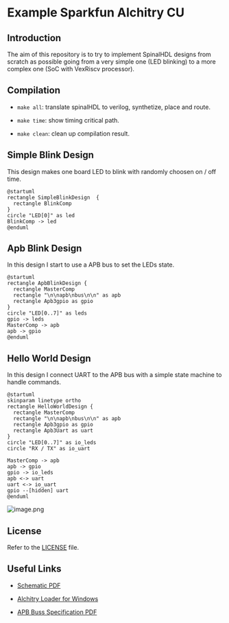 # Example Sparkfun Alchitry CU

## Introduction

The aim of this repository is to try to implement SpinalHDL designs from scratch as possible going from a very simple one (LED blinking) to a more complex one (SoC with VexRiscv processor).

## Compilation

- `make all`: translate spinalHDL to verilog, synthetize, place and route.

- `make time`: show timing critical path. 

- `make clean`: clean up compilation result.

## Simple Blink Design 

This design makes one board LED to blink with randomly choosen on / off time.

```plantuml
@startuml
rectangle SimpleBlinkDesign  {
  rectangle BlinkComp
}
circle "LED[0]" as led
BlinkComp -> led
@enduml
```

## Apb Blink Design 

In this design I start to use a APB bus to set the LEDs state.

```plantuml
@startuml
rectangle ApbBlinkDesign {
  rectangle MasterComp
  rectangle "\n\napb\nbus\n\n" as apb
  rectangle Apb3gpio as gpio
}
circle "LED[0..7]" as leds
gpio -> leds
MasterComp -> apb 
apb -> gpio
@enduml
```

## Hello World Design

In this design I connect UART to the APB bus with a simple state machine to handle commands.

```plantuml
@startuml
skinparam linetype ortho
rectangle HelloWorldDesign {
  rectangle MasterComp
  rectangle "\n\napb\nbus\n\n" as apb
  rectangle Apb3gpio as gpio
  rectangle Apb3Uart as uart
}
circle "LED[0..7]" as io_leds
circle "RX / TX" as io_uart

MasterComp -> apb 
apb -> gpio
gpio -> io_leds
apb <-> uart
uart <-> io_uart
gpio --[hidden] uart
@enduml
```

![image.png](http://www.plantuml.com/plantuml/png/POv1ImD138Nlyoj2xws21oyY5Ijuq8ie5hf5iZjXEvZD39dPWuZ_tSteMegNJ5w-bpTPvu9Qne5TVW-IK7403aBb8n54BOVebBg2qZF1FJ77rwZiDvH3B_3f08xu4NCXlOr3EXal6ca4Kzj8EsRh5u0Pfi69woQr5tqAqPYz_-0BQZ4uJg_xSbtGpi8VxZQxyzNgSbzJGtnZylcFFctX39wtCwkxxdWdBA_j471JiRv-RCN4d6NiQj9rsOgfEUtNlTmTWlSa-n_NciIF0ty3)


## License 

Refer to the [LICENSE](LICENSE) file.

## Useful Links

- [Schematic PDF](https://cdn.sparkfun.com/assets/2/6/e/5/e/alchitry_cu_sch_update.pdf)

- [Alchitry Loader for Windows](https://github.com/alchitry/alchitry-loader-gui/blob/master/build/work/alchitry-loader-1.0.0-windows.zip)

- [APB Buss Specification PDF](https://web.eecs.umich.edu/~prabal/teaching/eecs373-f12/readings/ARM_AMBA3_APB.pdf)